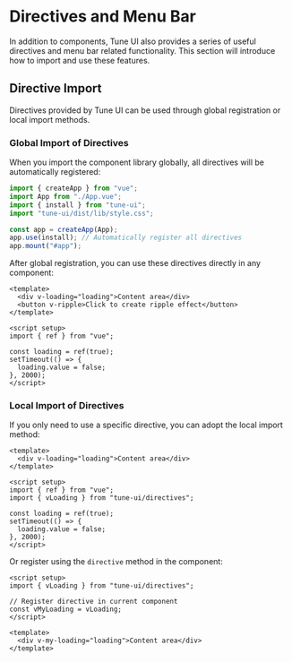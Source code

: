 # Directives and Menu Bar

In addition to components, Tune UI also provides a series of useful directives and menu bar related functionality. This section will introduce how to import and use these features.

## Directive Import

Directives provided by Tune UI can be used through global registration or local import methods.

### Global Import of Directives

When you import the component library globally, all directives will be automatically registered:

```js
import { createApp } from "vue";
import App from "./App.vue";
import { install } from "tune-ui";
import "tune-ui/dist/lib/style.css";

const app = createApp(App);
app.use(install); // Automatically register all directives
app.mount("#app");
```

After global registration, you can use these directives directly in any component:

```vue
<template>
  <div v-loading="loading">Content area</div>
  <button v-ripple>Click to create ripple effect</button>
</template>

<script setup>
import { ref } from "vue";

const loading = ref(true);
setTimeout(() => {
  loading.value = false;
}, 2000);
</script>
```

### Local Import of Directives

If you only need to use a specific directive, you can adopt the local import method:

```vue
<template>
  <div v-loading="loading">Content area</div>
</template>

<script setup>
import { ref } from "vue";
import { vLoading } from "tune-ui/directives";

const loading = ref(true);
setTimeout(() => {
  loading.value = false;
}, 2000);
</script>
```

Or register using the `directive` method in the component:

```vue
<script setup>
import { vLoading } from "tune-ui/directives";

// Register directive in current component
const vMyLoading = vLoading;
</script>

<template>
  <div v-my-loading="loading">Content area</div>
</template>
```
